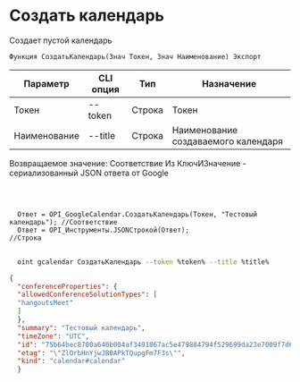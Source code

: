 ﻿---
sidebar_position: 1
---

# Создать календарь
 Создает пустой календарь



`Функция СоздатьКалендарь(Знач Токен, Знач Наименование) Экспорт`

  | Параметр | CLI опция | Тип | Назначение |
  |-|-|-|-|
  | Токен | --token | Строка | Токен |
  | Наименование | --title | Строка | Наименование создаваемого календаря |

  
  Возвращаемое значение:   Соответствие Из КлючИЗначение - сериализованный JSON ответа от Google

<br/>




```bsl title="Пример кода"
  
  Ответ = OPI_GoogleCalendar.СоздатьКалендарь(Токен, "Тестовый календарь"); //Соответствие
  Ответ = OPI_Инструменты.JSONСтрокой(Ответ);                               //Строка
```
        


```sh title="Пример команды CLI"
    
  oint gcalendar СоздатьКалендарь --token %token% --title %title%

```

```json title="Результат"
{
  "conferenceProperties": {
  "allowedConferenceSolutionTypes": [
  "hangoutsMeet"
  ]
  },
  "summary": "Тестовый календарь",
  "timeZone": "UTC",
  "id": "75b64bec8700a640b004af3491867ac5e479884794f529699da23e7009f7d691@group.calendar.google.com",
  "etag": "\"ZlOrbHnYjwJB0APkTQupgFm7F3s\"",
  "kind": "calendar#calendar"
  }
```
